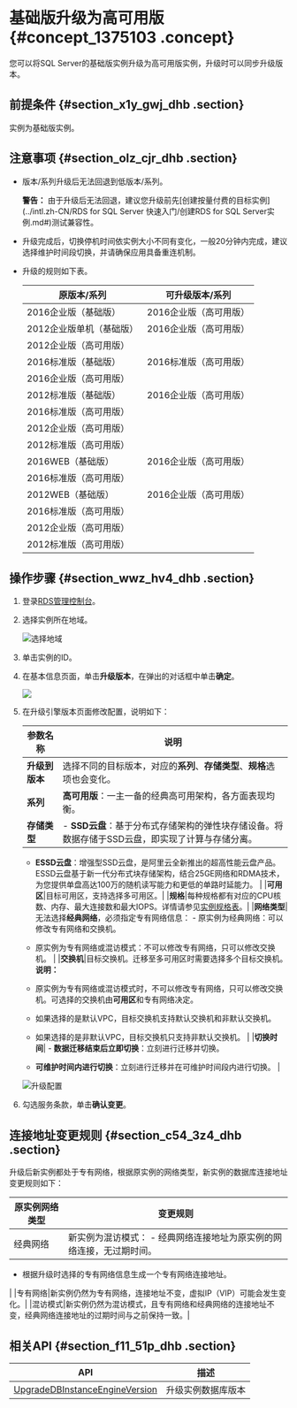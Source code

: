 # 基础版升级为高可用版 {#concept_1375103 .concept}

您可以将SQL Server的基础版实例升级为高可用版实例，升级时可以同步升级版本。

## 前提条件 {#section_x1y_gwj_dhb .section}

实例为基础版实例。

## 注意事项 {#section_olz_cjr_dhb .section}

-   版本/系列升级后无法回退到低版本/系列。

    **警告：** 由于升级后无法回退，建议您升级前先[创建按量付费的目标实例](../intl.zh-CN/RDS for SQL Server 快速入门/创建RDS for SQL Server实例.md#)测试兼容性。

-   升级完成后，切换停机时间依实例大小不同有变化，一般20分钟内完成，建议选择维护时间段切换，并请确保应用具备重连机制。
-   升级的规则如下表。

    |原版本/系列|可升级版本/系列|
    |------|--------|
    |2016企业版（基础版）|2016企业版（高可用版）|
    |2012企业版单机（基础版）|2016企业版（高可用版）|
    |2012企业版（高可用版）|
    |2016标准版（基础版）|2016标准版（高可用版）|
    |2016企业版（高可用版）|
    |2012标准版（基础版）|2016企业版（高可用版）|
    |2016标准版（高可用版）|
    |2012企业版（高可用版）|
    |2012标准版（高可用版）|
    |2016WEB（基础版）|2016企业版（高可用版）|
    |2016标准版（高可用版）|
    |2012WEB（基础版）|2016企业版（高可用版）|
    |2016标准版（高可用版）|
    |2012企业版（高可用版）|
    |2012标准版（高可用版）|


## 操作步骤 {#section_wwz_hv4_dhb .section}

1.  登录[RDS管理控制台](https://rds.console.aliyun.com/)。
2.  选择实例所在地域。

    ![选择地域](http://static-aliyun-doc.oss-cn-hangzhou.aliyuncs.com/assets/img/7814/156412441036543_zh-CN.png)

3.  单击实例的ID。
4.  在基本信息页面，单击**升级版本**，在弹出的对话框中单击**确定**。

    ![](http://static-aliyun-doc.oss-cn-hangzhou.aliyuncs.com/assets/img/1095426/156412441153145_zh-CN.png)

5.  在升级引擎版本页面修改配置，说明如下：

    |参数名称|说明|
    |----|--|
    |**升级到版本**|选择不同的目标版本，对应的**系列**、**存储类型**、**规格**选项也会变化。|
    |**系列**|**高可用版**：一主一备的经典高可用架构，各方面表现均衡。|
    |**存储类型**|     -   **SSD云盘**：基于分布式存储架构的弹性块存储设备。将数据存储于SSD云盘，即实现了计算与存储分离。
    -   **ESSD云盘**：增强型SSD云盘，是阿里云全新推出的超高性能云盘产品。ESSD云盘基于新一代分布式块存储架构，结合25GE网络和RDMA技术，为您提供单盘高达100万的随机读写能力和更低的单路时延能力。
 |
    |**可用区**|目标可用区，支持选择多可用区。|
    |**规格**|每种规格都有对应的CPU核数、内存、最大连接数和最大IOPS。详情请参见[实例规格表](../intl.zh-CN/云数据库RDS简介/实例规格/实例规格表.md#)。|
    |**网络类型**|无法选择**经典网络**，必须指定专有网络信息：     -   原实例为经典网络：可以修改专有网络和交换机。
    -   原实例为专有网络或混访模式：不可以修改专有网络，只可以修改交换机。
 |
    |**交换机**|目标交换机。迁移至多可用区时需要选择多个目标交换机。 **说明：** 

    -   原实例为专有网络或混访模式时，不可以修改专有网络，只可以修改交换机。可选择的交换机由**可用区**和专有网络决定。
    -   如果选择的是默认VPC，目标交换机支持默认交换机和非默认交换机。
    -   如果选择的是非默认VPC，目标交换机只支持非默认交换机。
 |
    |**切换时间**|     -   **数据迁移结束后立即切换**：立刻进行迁移并切换。
    -   **可维护时间内进行切换**：立刻进行迁移并在可维护时间段内进行切换。
 |

    ![升级配置](http://static-aliyun-doc.oss-cn-hangzhou.aliyuncs.com/assets/img/142817/156412441141116_zh-CN.png)

6.  勾选服务条款，单击**确认变更**。

## 连接地址变更规则 {#section_c54_3z4_dhb .section}

升级后新实例都处于专有网络，根据原实例的网络类型，新实例的数据库连接地址变更规则如下：

|原实例网络类型|变更规则|
|-------|----|
|经典网络|新实例为混访模式： -   经典网络连接地址为原实例的网络连接，无过期时间。
-   根据升级时选择的专有网络信息生成一个专有网络连接地址。

 |
|专有网络|新实例仍然为专有网络，连接地址不变，虚拟IP（VIP）可能会发生变化。|
|混访模式|新实例仍然为混访模式，且专有网络和经典网络的连接地址不变，经典网络连接地址的过期时间与之前保持一致。|

## 相关API {#section_f11_51p_dhb .section}

|API|描述|
|---|--|
|[UpgradeDBInstanceEngineVersion](../intl.zh-CN/API参考/实例管理/UpgradeDBInstanceEngineVersion.md#)|升级实例数据库版本|

